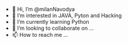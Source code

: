 - 👋 Hi, I’m @milanNavodya
- 👀 I’m interested in JAVA, Pyton and Hacking
- 🌱 I’m currently learning Python
- 💞️ I’m looking to collaborate on ...
- 📫 How to reach me ...

<!---
milanNavodya/milanNavodya is a ✨ special ✨ repository because its `README.md` (this file) appears on your GitHub profile.
You can click the Preview link to take a look at your changes.
--->
